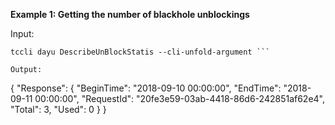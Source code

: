 **Example 1: Getting the number of blackhole unblockings**



Input: 

```
tccli dayu DescribeUnBlockStatis --cli-unfold-argument ```

Output: 
```
{
    "Response": {
        "BeginTime": "2018-09-10 00:00:00",
        "EndTime": "2018-09-11 00:00:00",
        "RequestId": "20fe3e59-03ab-4418-86d6-242851af62e4",
        "Total": 3,
        "Used": 0
    }
}
```

